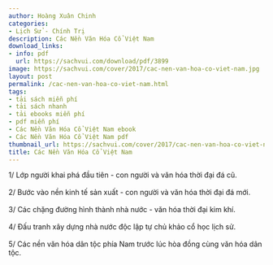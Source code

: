 ```yaml
---
author: Hoàng Xuân Chinh
categories:
- Lịch Sử - Chính Trị
description: Các Nền Văn Hóa Cổ Việt Nam
download_links:
- info: pdf
  url: https://sachvui.com/download/pdf/3899
image: https://sachvui.com/cover/2017/cac-nen-van-hoa-co-viet-nam.jpg
layout: post
permalink: /cac-nen-van-hoa-co-viet-nam.html
tags:
- tải sách miễn phí
- tải sách nhanh
- tải ebooks miễn phí
- pdf miễn phí
- Các Nền Văn Hóa Cổ Việt Nam ebook
- Các Nền Văn Hóa Cổ Việt Nam pdf
thumbnail_url: https://sachvui.com/cover/2017/cac-nen-van-hoa-co-viet-nam.jpg
title: Các Nền Văn Hóa Cổ Việt Nam
---
```


 <div class="item-desc text-justify"> <p>1/ Lớp người khai phá đầu tiên - con người và văn hóa thời đại đá cũ.<br><br>2/ Bước vào nền kinh tế sản xuất - con người và văn hóa thời đại đá mới.<br><br>3/ Các chặng đường hình thành nhà nước - văn hóa thời đại kim khí.<br><br>4/ Đấu tranh xây dựng nhà nước độc lập tự chủ khảo cổ học lịch sử.<br><br>5/ Các nền văn hóa dân tộc phía Nam trước lúc hòa đồng cùng văn hóa dân tộc.</p> </div>